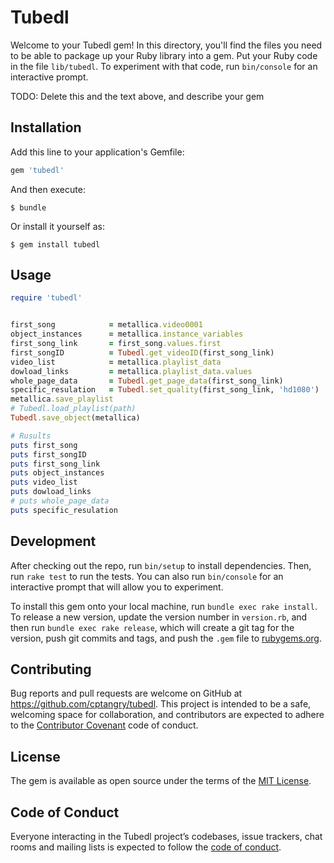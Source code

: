 # Tubedl

Welcome to your Tubedl gem! In this directory, you'll find the files you need to be able to package up your Ruby library into a gem. Put your Ruby code in the file `lib/tubedl`. To experiment with that code, run `bin/console` for an interactive prompt.

TODO: Delete this and the text above, and describe your gem

## Installation

Add this line to your application's Gemfile:

```ruby
gem 'tubedl'
```

And then execute:

    $ bundle

Or install it yourself as:

    $ gem install tubedl

## Usage

```ruby
require 'tubedl'


first_song            = metallica.video0001
object_instances      = metallica.instance_variables
first_song_link       = first_song.values.first
first_songID          = Tubedl.get_videoID(first_song_link)
video_list            = metallica.playlist_data
dowload_links         = metallica.playlist_data.values
whole_page_data       = Tubedl.get_page_data(first_song_link)
specific_resulation   = Tubedl.set_quality(first_song_link, 'hd1080')
metallica.save_playlist
# Tubedl.load_playlist(path)
Tubedl.save_object(metallica)

# Rusults
puts first_song
puts first_songID
puts first_song_link
puts object_instances
puts video_list
puts dowload_links
# puts whole_page_data
puts specific_resulation
```

## Development

After checking out the repo, run `bin/setup` to install dependencies. Then, run `rake test` to run the tests. You can also run `bin/console` for an interactive prompt that will allow you to experiment.

To install this gem onto your local machine, run `bundle exec rake install`. To release a new version, update the version number in `version.rb`, and then run `bundle exec rake release`, which will create a git tag for the version, push git commits and tags, and push the `.gem` file to [rubygems.org](https://rubygems.org).

## Contributing

Bug reports and pull requests are welcome on GitHub at https://github.com/cptangry/tubedl. This project is intended to be a safe, welcoming space for collaboration, and contributors are expected to adhere to the [Contributor Covenant](http://contributor-covenant.org) code of conduct.

## License

The gem is available as open source under the terms of the [MIT License](http://opensource.org/licenses/MIT).

## Code of Conduct

Everyone interacting in the Tubedl project’s codebases, issue trackers, chat rooms and mailing lists is expected to follow the [code of conduct](https://github.com/[USERNAME]/tubedl/blob/master/CODE_OF_CONDUCT.md).